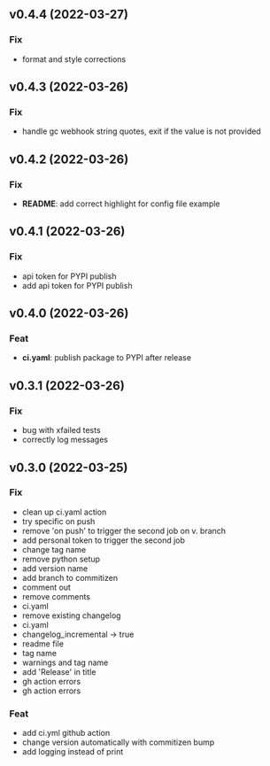 ## v0.4.4 (2022-03-27)

### Fix

- format and style corrections

## v0.4.3 (2022-03-26)

### Fix

- handle gc webhook string quotes, exit if the value is not provided

## v0.4.2 (2022-03-26)

### Fix

- **README**: add correct highlight for config file example

## v0.4.1 (2022-03-26)

### Fix

- api token for PYPI publish
- add api token for PYPI publish

## v0.4.0 (2022-03-26)

### Feat

- **ci.yaml**: publish package to PYPI after release

## v0.3.1 (2022-03-26)

### Fix

- bug with xfailed tests
- correctly log messages

## v0.3.0 (2022-03-25)

### Fix

- clean up ci.yaml action
- try specific on push
- remove 'on push' to trigger the second job on v. branch
- add personal token to trigger the second job
- change tag name
- remove python setup
- add version name
- add branch to commitizen
- comment out
- remove comments
- ci.yaml
- remove existing changelog
- ci.yaml
- changelog_incremental -> true
- readme file
- tag name
- warnings and tag name
- add 'Release' in title
- gh action errors
- gh action errors

### Feat

- add ci.yml github action
- change version automatically with commitizen bump
- add logging instead of print
